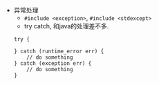 - 异常处理
    - `#include <exception>`, `#include <stdexcept>`
    - try catch, 和java的处理差不多.
    ```
    try {
    
    } catch (runtime_error err) {
        // do something
    } catch (exception err) {
        // do something
    }
    ```